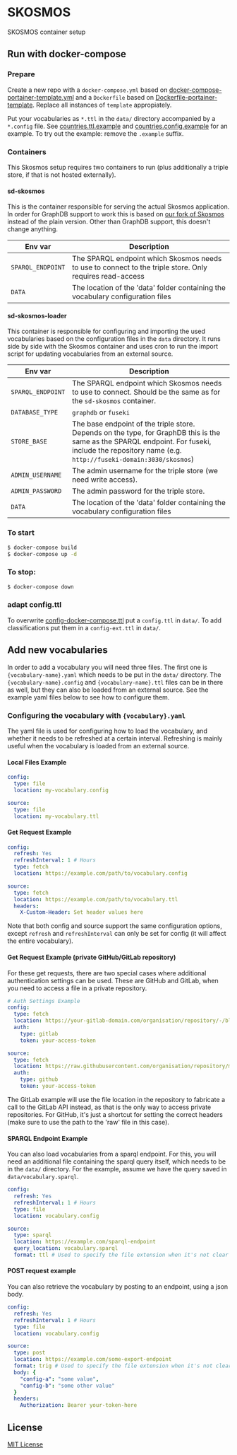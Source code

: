 # SKOSMOS
SKOSMOS container setup

## Run with docker-compose
### Prepare
Create a new repo with a `docker-compose.yml` based on [docker-compose-portainer-template.yml](docker-compose-portainer-template.yml) and a `Dockerfile` based on [Dockerfile-portainer-template](Dockerfile-portainer-template). Replace all instances of `template` appropiately.

Put your vocabularies as `*.ttl` in the `data/` directory accompanied by a `*.config` file. See [countries.ttl.example](./data/countries.ttl.example) and [countries.config.example](./data/countries.config.example) for an example. To try out the example: remove the `.example` suffix.

### Containers
This Skosmos setup requires two containers to run (plus additionally a triple store, if that is not hosted externally).

#### sd-skosmos
This is the container responsible for serving the actual Skosmos application. In order for GraphDB support to work this
is based on [our fork of Skosmos](https://github.com/knaw-huc/Skosmos) instead of the plain version. Other than GraphDB
support, this doesn't change anything.

| Env var           | Description                                                                                              |
|-------------------|----------------------------------------------------------------------------------------------------------|
| `SPARQL_ENDPOINT` | The SPARQL endpoint which Skosmos needs to use to connect to the triple store. Only requires read-access |
| `DATA`            | The location of the 'data' folder containing the vocabulary configuration files                          |

#### sd-skosmos-loader
This container is responsible for configuring and importing the used vocabularies based on the configuration files in the `data` directory.
It runs side by side with the Skosmos container and uses cron to run the import script for updating vocabularies from an external source.

| Env var           | Description                                                                                                                                                                                         |
|-------------------|-----------------------------------------------------------------------------------------------------------------------------------------------------------------------------------------------------|
| `SPARQL_ENDPOINT` | The SPARQL endpoint which Skosmos needs to use to connect. Should be the same as for the `sd-skosmos` container.                                                                                    |
| `DATABASE_TYPE`   | `graphdb` or `fuseki`                                                                                                                                                                               |
| `STORE_BASE`      | The base endpoint of the triple store. Depends on the type, for GraphDB this is the same as the SPARQL endpoint. For fuseki, include the repository name (e.g. `http://fuseki-domain:3030/skosmos`) |
| `ADMIN_USERNAME`  | The admin username for the triple store (we need write access).                                                                                                                                     |
| `ADMIN_PASSWORD`  | The admin password for the triple store.                                                                                                                                                            |
| `DATA`            | The location of the 'data' folder containing the vocabulary configuration files                                                                                                                     |

### To start
```bash
$ docker-compose build
$ docker-compose up -d
```

### To stop:
```bash
$ docker-compose down
```

### adapt config.ttl
To overwrite [config-docker-compose.ttl](config-docker-compose.ttl) put a `config.ttl` in `data/`. To add classifications put them in a `config-ext.ttl` in `data/`.

## Add new vocabularies
In order to add a vocabulary you will need three files. The first one is `{vocabulary-name}.yaml` which needs to be
put in the `data/` directory. The `{vocabulary-name}.config` and `{vocabulary-name}.ttl` files can be in there as well,
but they can also be loaded from an external source. See the example yaml files below to see how to configure them.

### Configuring the vocabulary with `{vocabulary}.yaml`
The yaml file is used for configuring how to load the vocabulary, and whether it needs to be refreshed
at a certain interval. Refreshing is mainly useful when the vocabulary is loaded from an external source.

#### Local Files Example
```yaml
config:
  type: file
  location: my-vocabulary.config

source:
  type: file
  location: my-vocabulary.ttl
```

#### Get Request Example
```yaml
config:
  refresh: Yes
  refreshInterval: 1 # Hours
  type: fetch
  location: https://example.com/path/to/vocabulary.config

source:
  type: fetch
  location: https://example.com/path/to/vocabulary.ttl
  headers:
    X-Custom-Header: Set header values here
```

Note that both config and source support the same configuration options, except `refresh` and `refreshInterval` can only
be set for config (it will affect the entire vocabulary).

#### Get Request Example (private GitHub/GitLab repository)
For these get requests, there are two special cases where additional authentication settings can be used. These are
GitHub and GitLab, when you need to access a file in a private repository.

```yaml
# Auth Settings Example
config:
  type: fetch
  location: https://your-gitlab-domain.com/organisation/repository/-/blob/main/vocabulary.config
  auth:
    type: gitlab
    token: your-access-token

source:
  type: fetch
  location: https://raw.githubusercontent.com/organisation/repository/main/vocabulary.trig
  auth:
    type: github
    token: your-access-token
```

The GitLab example will use the file location in the repository to fabricate a call to the GitLab API instead, as
that is the only way to access private repositories. For GitHub, it's just a shortcut for setting the correct headers (make sure
to use the path to the 'raw' file in this case).

#### SPARQL Endpoint Example
You can also load vocabularies from a sparql endpoint. For this, you will need an additional file containing
the sparql query itself, which needs to be in the `data/` directory. For the example, assume we have the query
saved in `data/vocabulary.sparql`.

```yaml
config:
  refresh: Yes
  refreshInterval: 1 # Hours
  type: file
  location: vocabulary.config

source:
  type: sparql
  location: https://example.com/sparql-endpoint
  query_location: vocabulary.sparql
  format: ttl # Used to specify the file extension when it's not clear from the URL
```

#### POST request example
You can also retrieve the vocabulary by posting to an endpoint, using a json body.

```yaml
config:
  refresh: Yes
  refreshInterval: 1 # Hours
  type: file
  location: vocabulary.config

source:
  type: post
  location: https://example.com/some-export-endpoint
  format: trig # Used to specify the file extension when it's not clear from the URL
  body: {
    "config-a": "some value",
    "config-b": "some other value"
  }
  headers:
    Authorization: Bearer your-token-here
```

## License
[MIT License](LICENSE.md)
